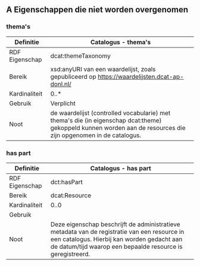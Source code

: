## A Eigenschappen die niet worden overgenomen

### thema's
| Definitie      | Catalogus - thema's                                                                                                                                                          |
|----------------|------------------------------------------------------------------------------------------------------------------------------------------------------------------|
| RDF Eigenschap | dcat:themeTaxonomy                                                                                                                                               |
| Bereik         | xsd:anyURI van een waardelijst, zoals gepubliceerd op https://waardelijsten.dcat-ap-donl.nl/                                                                     |
| Kardinaliteit	 | 0..*                                                                                                                                                             |
| Gebruik        | Verplicht                                                                                                                                                        |
| Noot           | de waardelijst (controlled vocabularie) met thema's die (in eigenschap dcat:theme) gekoppeld kunnen worden aan de resources die zijn opgenomen in de catalogus.  |																						   |

### has part
| Definitie      | Catalogus - has part                                                                                                                                                          |
|----------------|------------------------------------------------------------------------------------------------------------------------------------------------------------------|
| RDF Eigenschap | dct:hasPart                                                                                                                                                |
| Bereik         | dcat:Resource                                                                            |
| Kardinaliteit	 | 0..0                                                                                                                                                             |
| Gebruik        |                                                                                                                                                         |
| Noot           | Deze eigenschap beschrijft de administratieve metadata van de registratie van een resource in een catalogus. Hierbij kan worden gedacht aan de datum/tijd waarop een bepaalde resource is geregistreerd.  |		
